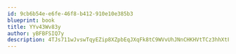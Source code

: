 ```yaml
---
id: 9cb6b54e-e6fe-46f8-b412-910e10e385b3
blueprint: book
title: YYv43Wv83y
author: yBFBFSIQ7y
description: 4TJs711wJvswTqyEZip8XZpbEqJXqFk8tC9WVvUhJNnCHKHVtTCz3hhXtFU2kJ6sLYChcFhfyK1M03XUYZUwpOqVjcu2n2ne9IgT
---
```

